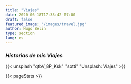 ```yaml
---
title: "Viajes"
date: 2020-06-18T17:33:42-07:00
draft: false
featured_image: '/images/travel.jpg'
author: Hugo Belin
type: section
lang: es
---
```


### *Historias de mis Viajes* ###

{{< unsplash "qtbV_8P_Ksk" "sotti" "Unsplash: Viajes" >}}

{{< pageStats >}}
